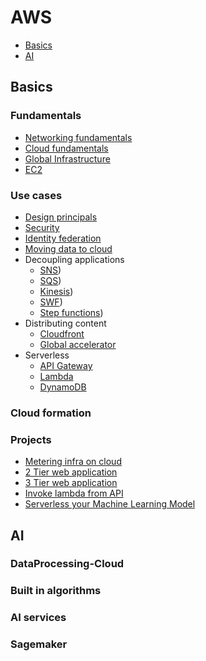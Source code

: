 # AWS
- [Basics](#basics)
- [AI](#ai)

## Basics
### Fundamentals
- [Networking fundamentals](1.Basics/1.Fundamentals/1.Networking/README.md)
- [Cloud fundamentals](1.Basics/1.Fundamentals/2.Cloud/README.md)
- [Global Infrastructure](1.Basics/1.Fundamentals/3.GlobalInfra/README.md)
- [EC2](1.Basics/1.Fundamentals/4.EC2/README.md)

### Use cases
- [Design principals](1.Basics/2.UseCases/1.DesignPrincipals/README.md)
- [Security](1.Basics/2.UseCases/2.Security/README.md)
- [Identity federation](1.Basics/2.UseCases/3.IdentityFederation/README.md)
- [Moving data to cloud](1.Basics/2.UseCases/4.MovingDataToCloud/README.md)
- Decoupling applications
  - [SNS](1.Basics/2.UseCases/5.DecouplingApplications/SNS/README.md))
  - [SQS](1.Basics/2.UseCases/5.DecouplingApplications/SQS/README.md))
  - [Kinesis](1.Basics/2.UseCases/5.DecouplingApplications/Kinesis/README.md))
  - [SWF](1.Basics/2.UseCases/5.DecouplingApplications/SWF/README.md))
  - [Step functions](1.Basics/2.UseCases/5.DecouplingApplications/StepFunction/README.md))
- Distributing content
  - [Cloudfront](1.Basics/2.UseCases/6.DistributingContent/Cloudfront.md)
  - [Global accelerator](1.Basics/2.UseCases/6.DistributingContent/GlobalAccelerator.md)
- Serverless
  - [API Gateway](1.Basics/2.UseCases/7.Serverless/API-Gateway/README.md)
  - [Lambda](1.Basics/2.UseCases/7.Serverless/Lambda/README.md)
  - [DynamoDB](1.Basics/2.UseCases/7.Serverless/DynamoDB/README.md)
### Cloud formation

### Projects
- [Metering infra on cloud](1.Basics/3.Projects/MeteringInfraOnCloud/README.md)
- [2 Tier web application](1.Basics/3.Projects/2TierWebApp/README.md)
- [3 Tier web application](1.Basics/3.Projects/3TierWebApp/README.md)
- [Invoke lambda from API](1.Basics/3.Projects/InvokeLambdaFromAPI/README.md)
- [Serverless your Machine Learning Model](https://medium.com/analytics-vidhya/serverless-your-machine-learning-model-with-pycaret-and-aws-lambda-c33334ee6011)

## AI
### DataProcessing-Cloud

### Built in algorithms

### AI services

### Sagemaker

